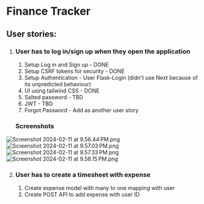 # Finance Tracker

## User stories:

1. ### User has to log in/sign up when they open the application
   1. Setup Log in and Sign up - DONE
   2. Setup CSRF tokens for security - DONE
   3. Setup Authentication - User Flask-Login (didn't use Next because of its unpredicted behaviour)
   4. UI using tailwind CSS - DONE
   5. Salted password - TBD
   6. JWT - TBD
   7. Forgot Password - Add as another user story
   
   ### Screenshots
![Screenshot 2024-02-11 at 9.56.44 PM.png](..%2F..%2F..%2F..%2Fvar%2Ffolders%2Fpq%2Fg0c0pc095ls90sy9bwb8g2ww0000gn%2FT%2FTemporaryItems%2FNSIRD_screencaptureui_aP9nhq%2FScreenshot%202024-02-11%20at%209.56.44%E2%80%AFPM.png)
![Screenshot 2024-02-11 at 9.57.03 PM.png](..%2F..%2F..%2F..%2Fvar%2Ffolders%2Fpq%2Fg0c0pc095ls90sy9bwb8g2ww0000gn%2FT%2FTemporaryItems%2FNSIRD_screencaptureui_r1JeVy%2FScreenshot%202024-02-11%20at%209.57.03%E2%80%AFPM.png)
![Screenshot 2024-02-11 at 9.57.33 PM.png](..%2F..%2F..%2F..%2Fvar%2Ffolders%2Fpq%2Fg0c0pc095ls90sy9bwb8g2ww0000gn%2FT%2FTemporaryItems%2FNSIRD_screencaptureui_SefDZt%2FScreenshot%202024-02-11%20at%209.57.33%E2%80%AFPM.png)
![Screenshot 2024-02-11 at 9.58.15 PM.png](..%2F..%2F..%2F..%2Fvar%2Ffolders%2Fpq%2Fg0c0pc095ls90sy9bwb8g2ww0000gn%2FT%2FTemporaryItems%2FNSIRD_screencaptureui_qjUhhg%2FScreenshot%202024-02-11%20at%209.58.15%E2%80%AFPM.png)

2. ### User has to create a timesheet with expense
   1. Create expense model with many to one mapping with user
   2. Create POST API to add expense with user ID